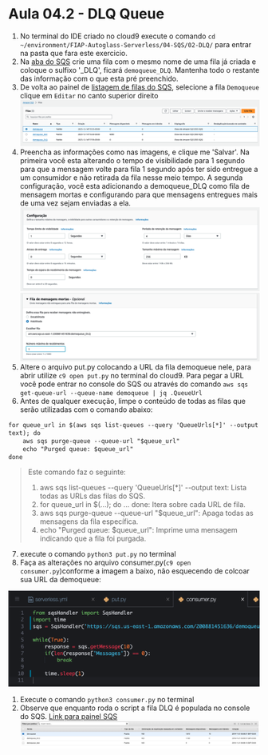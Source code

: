 # Aula 04.2 - DLQ Queue

1. No terminal do IDE criado no cloud9 execute o comando `cd ~/environment/FIAP-Autoglass-Serverless/04-SQS/02-DLQ/` para entrar na pasta que fara este exercicio.
2. Na [aba do SQS](https://us-east-1.console.aws.amazon.com/sqs/v3/home?region=us-east-1#/create-queue) crie uma fila com o mesmo nome de uma fila já criada e coloque o sulfixo '_DLQ', ficará `demoqueue_DLQ`. Mantenha todo o restante das informação com o que esta pré preenchido.
3. De volta ao painel de [listagem de filas do SQS](https://us-east-1.console.aws.amazon.com/sqs/v3/home?region=us-east-1#/queues), selecione a fila `Demoqueue` clique em `Editar` no canto superior direito
![img/dlq-01.png](img/dlq-01.png)
4. Preencha as informações como nas imagens, e clique me 'Salvar'. Na primeira você esta alterando o tempo de visibilidade para 1 segundo para que a mensagem volte para fila 1 segundo após ter sido entregue a um consumidor e não retirada da fila nesse meio tempo. A segunda configuração, você esta adicionando a demoqueue_DLQ como fila de mensagem mortas e configurando para que mensagens entregues mais de uma vez sejam enviadas a ela.
![img/dlq-02.png](img/dlq-02.png)
![img/dlq-02-1.png](img/dlq-02-1.png)
5. Altere o arquivo put.py colocando a URL da fila demoqueue nele, para abrir utilize `c9 open put.py` no terminal do cloud9. Para pegar a URL você pode entrar no console do SQS ou através do comando `aws sqs get-queue-url --queue-name demoqueue | jq .QueueUrl`
6. Antes de qualquer execução, limpe o conteúdo de todas as filas que serão utilizadas com o comando abaixo:
``` shell
for queue_url in $(aws sqs list-queues --query 'QueueUrls[*]' --output text); do
    aws sqs purge-queue --queue-url "$queue_url"
    echo "Purged queue: $queue_url"
done
```

<blockquote>
Este comando faz o seguinte:

1. aws sqs list-queues --query 'QueueUrls[*]' --output text: Lista todas as URLs das filas do SQS.
2. for queue_url in $(...); do ... done: Itera sobre cada URL de fila.
3. aws sqs purge-queue --queue-url "$queue_url": Apaga todas as mensagens da fila específica.
4. echo "Purged queue: $queue_url": Imprime uma mensagem indicando que a fila foi purgada.
</blockquote>

7. execute o comando `python3 put.py` no terminal
8. Faça as alterações no arquivo consumer.py(`c9 open consumer.py`)conforme a imagem a baixo, não esquecendo de colcoar sua URL da demoqueue:

![img/dlq-03.png](img/dlq-03.png)

1. Execute o comando `python3 consumer.py` no terminal
2. Observe que enquanto roda o script a fila DLQ é populada no console do SQS. [Link para painel SQS](https://console.aws.amazon.com/sqs/v2/home?region=us-east-1#/queues)
    ![img/dlq-04.png](img/dlq-04.png)